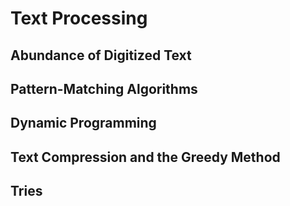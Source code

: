 # Text Processing

## Abundance of Digitized Text

## Pattern-Matching Algorithms

## Dynamic Programming

## Text Compression and the Greedy Method

## Tries